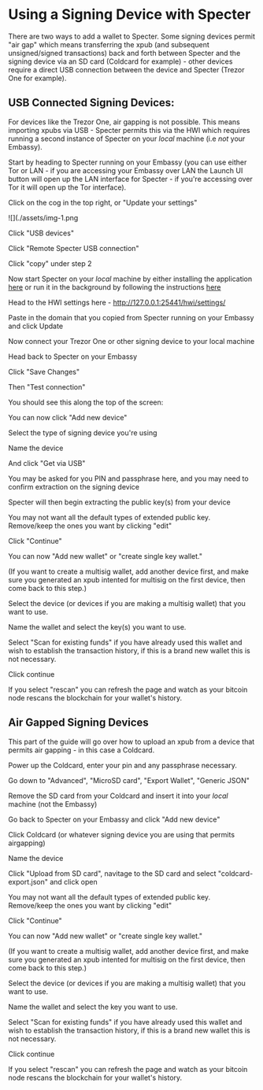 # Using a Signing Device with Specter

There are two ways to add a wallet to Specter. Some signing devices permit "air gap" which means transferring the xpub (and subsequent unsigned/signed transactions) back and forth between Specter and the signing device via an SD card (Coldcard for example) - other devices require a direct USB connection between the device and Specter (Trezor One for example).

## USB Connected Signing Devices:

For devices like the Trezor One, air gapping is not possible. This means importing xpubs via USB - Specter permits this via the HWI which requires running a second instance of Specter on your *local* machine (i.e *not* your Embassy).

Start by heading to Specter running on your Embassy (you can use either Tor or LAN - if you are accessing your Embassy over LAN the Launch UI button will open up the LAN interface for Specter - if you're accessing over Tor it will open up the Tor interface).

Click on the cog in the top right, or "Update your settings"

<!-- MD_PACKER_INLINE BEGIN -->

![](./assets/img-1.png

<!-- MD_PACKER_INLINE END -->

Click "USB devices"

Click "Remote Specter USB connection"

Click "copy" under step 2

Now start Specter on your *local* machine by either installing the application [here](specter.solutions) or run it in the background by following the instructions [here](https://github.com/cryptoadvance/specter-desktop#installing-specter-from-pip)

Head to the HWI settings here - http://127.0.0.1:25441/hwi/settings/

Paste in the domain that you copied from Specter running on your Embassy and click Update

Now connect your Trezor One or other signing device to your local machine

Head back to Specter on your Embassy

Click "Save Changes"

Then "Test connection"

You should see this along the top of the screen:

You can now click "Add new device"

Select the type of signing device you're using

Name the device

And click "Get via USB"

You may be asked for you PIN and passphrase here, and you may need to confirm extraction on the signing device

Specter will then begin extracting the public key(s) from your device

You may not want all the default types of extended public key. Remove/keep the ones you want by clicking "edit"

Click "Continue"

You can now "Add new wallet" or "create single key wallet."

(If you want to create a multisig wallet, add another device first, and make sure you generated an xpub intented for multisig on the first device, then come back to this step.)

Select the device (or devices if you are making a multisig wallet) that you want to use.

Name the wallet and select the key(s) you want to use.

Select "Scan for existing funds" if you have already used this wallet and wish to establish the transaction history, if this is a brand new wallet this is not necessary.

Click continue

If you select "rescan" you can refresh the page and watch as your bitcoin node rescans the blockchain for your wallet's history.

## Air Gapped Signing Devices

This part of the guide will go over how to upload an xpub from a device that permits air gapping - in this case a Coldcard.

Power up the Coldcard, enter your pin and any passphrase necessary.

Go down to "Advanced", "MicroSD card", "Export Wallet", "Generic JSON"

Remove the SD card from your Coldcard and insert it into your *local* machine (not the Embassy)

Go back to Specter on your Embassy and click "Add new device"

Click Coldcard (or whatever signing device you are using that permits airgapping)

Name the device

Click "Upload from SD card", navitage to the SD card and select "coldcard-export.json" and click open

You may not want all the default types of extended public key. Remove/keep the ones you want by clicking "edit"

Click "Continue"

You can now "Add new wallet" or "create single key wallet."

(If you want to create a multisig wallet, add another device first, and make sure you generated an xpub intented for multisig on the first device, then come back to this step.)

Select the device (or devices if you are making a multisig wallet) that you want to use.

Name the wallet and select the key you want to use.

Select "Scan for existing funds" if you have already used this wallet and wish to establish the transaction history, if this is a brand new wallet this is not necessary.

Click continue

If you select "rescan" you can refresh the page and watch as your bitcoin node rescans the blockchain for your wallet's history.
